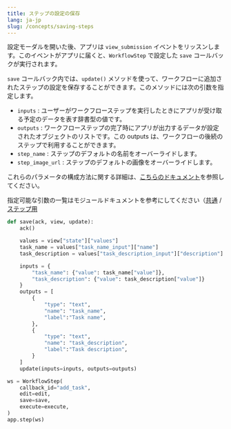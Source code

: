 ```yaml
---
title: ステップの設定の保存
lang: ja-jp
slug: /concepts/saving-steps
---
```


設定モーダルを開いた後、アプリは `view_submission` イベントをリッスンします。このイベントがアプリに届くと、`WorkflowStep` で設定した `save` コールバックが実行されます。

`save` コールバック内では、`update()` メソッドを使って、ワークフローに追加されたステップの設定を保存することができます。このメソッドには次の引数を指定します。

- `inputs` : ユーザーがワークフローステップを実行したときにアプリが受け取る予定のデータを表す辞書型の値です。
- `outputs` : ワークフローステップの完了時にアプリが出力するデータが設定されたオブジェクトのリストです。この outputs は、ワークフローの後続のステップで利用することができます。
- `step_name` : ステップのデフォルトの名前をオーバーライドします。
- `step_image_url` : ステップのデフォルトの画像をオーバーライドします。

これらのパラメータの構成方法に関する詳細は、[こちらのドキュメント](https://api.slack.com/reference/workflows/workflow_step)を参照してください。

指定可能な引数の一覧はモジュールドキュメントを参考にしてください（<a href="https://slack.dev/bolt-python/api-docs/slack_bolt/kwargs_injection/args.html">共通</a> / <a href="https://slack.dev/bolt-python/api-docs/slack_bolt/workflows/step/utilities/index.html">ステップ用</a>

```python
def save(ack, view, update):
    ack()

    values = view["state"]["values"]
    task_name = values["task_name_input"]["name"]
    task_description = values["task_description_input"]["description"]

    inputs = {
        "task_name": {"value": task_name["value"]},
        "task_description": {"value": task_description["value"]}
    }
    outputs = [
        {
            "type": "text",
            "name": "task_name",
            "label":"Task name",
        },
        {
            "type": "text",
            "name": "task_description",
            "label":"Task description",
        }
    ]
    update(inputs=inputs, outputs=outputs)

ws = WorkflowStep(
    callback_id="add_task",
    edit=edit,
    save=save,
    execute=execute,
)
app.step(ws)
```